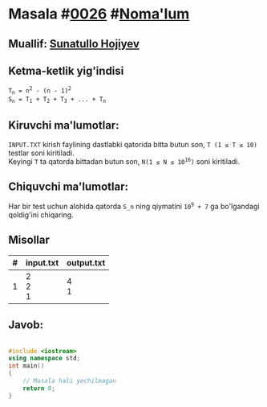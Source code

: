 
<h1>Masala #<a href="https://robocontest.uz/tasks/0026">0026</a> #<a href="https://robocontest.uz/tasks?category=1">Noma'lum</a></h1>
<h2> Muallif: <a href="https://robocontest.uz/profile/sunnat">Sunatullo Hojiyev</a></h2>
<h2>Ketma-ketlik yig'indisi</h2>
<p><code>T<sub>n</sub> = n<sup>2</sup> - (n - 1)<sup>2</sup></code><br>
<code>S<sub>n</sub> = T<sub>1</sub> + T<sub>2</sub> + T<sub>3</sub> + ... + T<sub>n</sub></code><br>
</p>
<h2>Kiruvchi ma'lumotlar:</h2>
<p><code>INPUT.TXT</code> kirish faylining dastlabki qatorida bitta butun son, <code>T (1 ≤ T ≤ 10)</code> testlar soni kiritiladi.<br>
Keyingi <code>T</code> ta qatorda bittadan butun son, <code>N(1 ≤ N ≤ 10<sup>16</sup>)</code> soni kiritiladi.
</p>
<h2>Chiquvchi ma'lumotlar:</h2>
<p>Har bir test uchun alohida qatorda <code>S_n</code> ning qiymatini <code>10<sup>9</sup> + 7</code> ga bo'lgandagi qoldig'ini chiqaring.</p>
<h2>Misollar</h2>
<table>
    <thead>
        <tr>
            <th>#</th>
            <th>input.txt</th>
            <th>output.txt</th>
        </tr>
    </thead>
    <tbody>
            <tr>
                <td>1</td>
                <td>2<br>2<br>1</td>
                <td>4<br>1</td>
            </tr>
    </tbody>
</table>
<h2>Javob:</h2>

######
```cpp
#include <iostream>
using namespace std;
int main()
{
    // Masala hali yechilmagan
    return 0;
}
```
